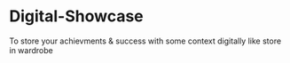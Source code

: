 # Digital-Showcase
To store your achievments &amp; success with some context digitally like store in wardrobe 
